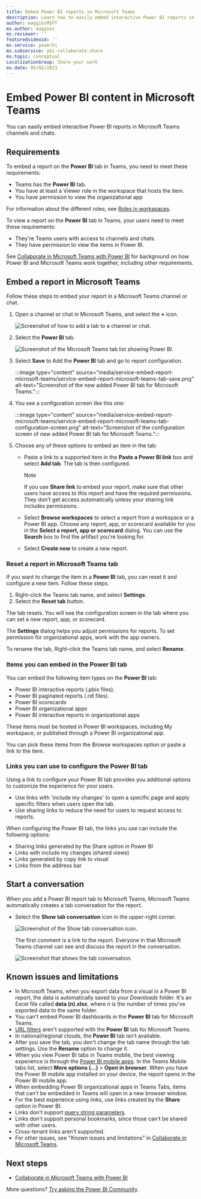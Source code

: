 ```yaml
---
title: Embed Power BI reports in Microsoft Teams
description: Learn how to easily embed interactive Power BI reports in Microsoft Teams channels and chats.
author: maggiesMSFT
ms.author: maggies
ms.reviewer: ''
featuredvideoid: ''
ms.service: powerbi
ms.subservice: pbi-collaborate-share
ms.topic: conceptual
LocalizationGroup: Share your work
ms.date: 05/02/2023
---
```


# Embed Power BI content in Microsoft Teams

You can easily embed interactive Power BI reports in Microsoft Teams channels and chats. 

## Requirements

To embed a report on the **Power BI** tab in Teams, you need to meet these requirements:

- Teams has the **Power BI** tab.
- You have at least a Viewer role in the workspace that hosts the item. 
- You have permission to view the organizational app
 
For information about the different roles, see [Roles in workspaces](service-roles-new-workspaces.md).

To view a report on the **Power BI** tab in Teams, your users need to meet these requirements:

- They're Teams users with access to channels and chats.
- They have permission to view the items in Power BI.

See [Collaborate in Microsoft Teams with Power BI](service-collaborate-microsoft-teams.md) for background on how Power BI and Microsoft Teams work together, including other requirements.

## Embed a report in Microsoft Teams

Follow these steps to embed your report in a Microsoft Teams channel or chat.

1. Open a channel or chat in Microsoft Teams, and select the **+** icon.

    ![Screenshot of how to add a tab to a channel or chat.](media/service-embed-report-microsoft-teams/service-embed-report-microsoft-teams-add.png)

1. Select the **Power BI** tab.

    ![Screenshot of the Microsoft Teams tab list showing Power BI.](media/service-embed-report-microsoft-teams/service-embed-report-microsoft-teams-tab.png)

1. Select **Save** to Add the **Power BI** tab and go to report configuration.

    :::image type="content" source="media/service-embed-report-microsoft-teams/service-embed-report-microsoft-teams-tab-save.png" alt-text="Screenshot of the new added Power BI tab for Microsoft Teams.":::

1. You see a configuration screen like this one:

    :::image type="content" source="media/service-embed-report-microsoft-teams/service-embed-report-microsoft-teams-tab-configuration-screen.png" alt-text="Screenshot of the configuration screen of new added Power BI tab for Microsoft Teams.":::

1. Choose any of these options to embed an item in the tab:

    - Paste a link to a supported item in the **Paste a Power BI link** box and select **Add tab**. The tab is then configured.

        > [!NOTE]
        > If you use **Share link** to embed your report, make sure that other users have access to this report and have the required permissions. They don't get access automatically unless your sharing link includes permissions.

    - Select **Browse workspaces** to select a report from a workspace or a Power BI app. Choose any report, app, or scorecard available for you in the **Select a report, app or scorecard** dialog. You can use the **Search** box to find the artifact you're looking for.

    - Select **Create new** to create a new report.

### Reset a report in Microsoft Teams tab

If you want to change the item in a **Power BI** tab, you can reset it and configure a new item. Follow these steps.

1. Right-click the Teams tab name, and select **Settings**.
1. Select the **Reset tab** button.

The tab resets. You will see the configuration screen in the tab where you can set a new report, app, or scorecard.

The **Settings** dialog helps you adjust permissions for reports. To set permission for organizational apps, work with the app owners. 

To rename the tab, Right-click the Teams tab name, and select **Rename**.


### Items you can embed in the Power BI tab

You can embed the following item types on the **Power BI** tab:

- Power BI interactive reports (.pbix files).
- Power BI paginated reports (.rdl files).
- Power BI scorecards
- Power BI organizational apps
- Power BI interactive reports in organizational apps

These items must be hosted in Power BI workspaces, including My workspace, or published through a Power BI organizational app.

You can pick these items from the Browse workspaces option or paste a link to the item.

### Links you can use to configure the Power BI tab

Using a link to configure your Power BI tab provides you additional options to customize the experience for your users. 
- Use links with 'include my changes' to open a specific page and apply specific filters when users open the tab.
- Use sharing links to reduce the need for users to request access to reports.

When configuring the Power BI tab, the links you use can include the following options:
- Sharing links generated by the Share option in Power BI
- Links with include my changes (shared views)
- Links generated by copy link to visual
- Links from the address bar


## Start a conversation

When you add a Power BI report tab to Microsoft Teams, Microsoft Teams automatically creates a tab conversation for the report.

- Select the **Show tab conversation** icon in the upper-right corner.

    ![Screenshot of the Show tab conversation icon.](media/service-embed-report-microsoft-teams/power-bi-teams-conversation-icon.png)

    The first comment is a link to the report. Everyone in that Microsoft Teams channel can see and discuss the report in the conversation.

    ![Screenshot that shows the tab conversation.](media/service-embed-report-microsoft-teams/power-bi-teams-conversation-tab.png)

## Known issues and limitations

- In Microsoft Teams, when you export data from a visual in a Power BI report, the data is automatically saved to your *Downloads* folder. It's an Excel file called **data (*n*).xlsx**, where *n* is the number of times you've exported data to the same folder.
- You can't embed Power BI dashboards in the **Power BI** tab for Microsoft Teams.
- [URL filters](service-url-filters.md) aren't supported with the **Power BI** tab for Microsoft Teams.
- In national/regional clouds, the **Power BI** tab isn't available.
- After you save the tab, you don't change the tab name through the tab settings. Use the **Rename** option to change it.
- When you view Power BI tabs in Teams mobile, the best viewing experience is through the [Power BI mobile apps](../consumer/mobile/mobile-apps-for-mobile-devices.md). In the Teams Mobile tabs list, select **More options (...)** > **Open in browser**. When you have the Power BI mobile app installed on your device, the report opens in the Power BI mobile app. 
- When embedding Power BI organizational apps in Teams Tabs, items that can't be embedded in Teams will open in a new browser window. 
- For the best experience using links, use links created by the **Share** option in Power BI.
- Links don't support [query string parameters](service-url-filters.md). 
- Links don't support personal bookmarks, since those can't be shared with other users. 
- Cross-tenant links aren't supported.
- For other issues, see "Known issues and limitations" in [Collaborate in Microsoft Teams](service-collaborate-microsoft-teams.md#known-issues-and-limitations).

## Next steps

- [Collaborate in Microsoft Teams with Power BI](service-collaborate-microsoft-teams.md)

More questions? [Try asking the Power BI Community](https://community.powerbi.com/).
